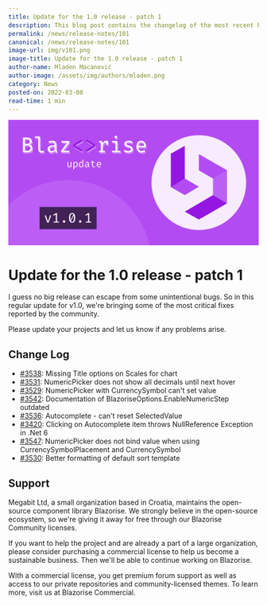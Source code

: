 ```yaml
---
title: Update for the 1.0 release - patch 1
description: This blog post contains the changelog of the most recent bug fixes included in the Blazorise v1.0.1 release.
permalink: /news/release-notes/101
canonical: /news/release-notes/101
image-url: img/v101.png
image-title: Update for the 1.0 release - patch 1
author-name: Mladen Macanović
author-image: /assets/img/authors/mladen.png
category: News
posted-on: 2022-03-08
read-time: 1 min
---
```


![Update for the 1.0 release - patch 1](img/v101.png)

# Update for the 1.0 release - patch 1

I guess no big release can escape from some unintentional bugs. So in this regular update for v1.0, we're bringing some of the most critical fixes reported by the community.

Please update your projects and let us know if any problems arise.

## Change Log

- [#3538](https://github.com/Megabit/Blazorise/issues/3538): Missing Title options on Scales for chart
- [#3531](https://github.com/Megabit/Blazorise/issues/3531): NumericPicker does not show all decimals until next hover
- [#3529](https://github.com/Megabit/Blazorise/issues/3529): NumericPicker with CurrencySymbol can't set value
- [#3542](https://github.com/Megabit/Blazorise/issues/3542): Documentation of BlazoriseOptions.EnableNumericStep outdated
- [#3536](https://github.com/Megabit/Blazorise/issues/3536): Autocomplete - can't reset SelectedValue
- [#3420](https://github.com/Megabit/Blazorise/issues/3420): Clicking on Autocomplete item throws NullReference Exception in .Net 6
- [#3547](https://github.com/Megabit/Blazorise/issues/3547): NumericPicker does not bind value when using CurrencySymbolPlacement and CurrencySymbol
- [#3530](https://github.com/Megabit/Blazorise/issues/3530): Better formatting of default sort template

## Support

Megabit Ltd, a small organization based in Croatia, maintains the open-source component library Blazorise. We strongly believe in the open-source ecosystem, so we're giving it away for free through our Blazorise Community licenses.

If you want to help the project and are already a part of a large organization, please consider purchasing a commercial license to help us become a sustainable business. Then we'll be able to continue working on Blazorise.

With a commercial license, you get premium forum support as well as access to our private repositories and community-licensed themes. To learn more, visit us at Blazorise Commercial.
